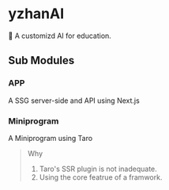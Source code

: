 # yzhanAI

:construction: A customizd AI for education.

## Sub Modules

### APP

A SSG server-side and API using Next.js

### Miniprogram

A Miniprogram using Taro

> Why
>
> 1. Taro's SSR plugin is not inadequate.
> 2. Using the core featrue of a framwork.
